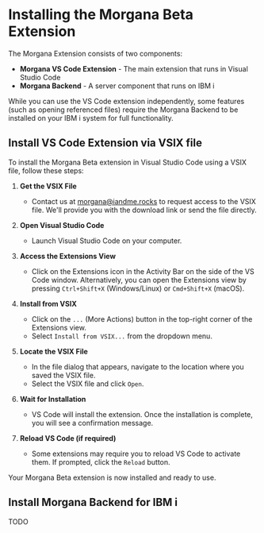 # Installing the Morgana Beta Extension

The Morgana Extension consists of two components:

* **Morgana VS Code Extension** - The main extension that runs in Visual Studio Code
* **Morgana Backend** - A server component that runs on IBM i

While you can use the VS Code extension independently, some features (such as opening referenced files) require the Morgana Backend to be installed on your IBM i system for full functionality.

## Install VS Code Extension via VSIX file

To install the Morgana Beta extension in Visual Studio Code using a VSIX file, follow these steps:

1. **Get the VSIX File**
    - Contact us at [morgana@iandme.rocks](mailto:morgana@iandme.rocks) to request access to the VSIX file. We'll provide you with the download link or send the file directly.

2. **Open Visual Studio Code**
   - Launch Visual Studio Code on your computer.

3. **Access the Extensions View**
   - Click on the Extensions icon in the Activity Bar on the side of the VS Code window. Alternatively, you can open the Extensions view by pressing `Ctrl+Shift+X` (Windows/Linux) or `Cmd+Shift+X` (macOS).

4. **Install from VSIX**
   - Click on the `...` (More Actions) button in the top-right corner of the Extensions view.
   - Select `Install from VSIX...` from the dropdown menu.

5. **Locate the VSIX File**
   - In the file dialog that appears, navigate to the location where you saved the VSIX file.
   - Select the VSIX file and click `Open`.

6. **Wait for Installation**
   - VS Code will install the extension. Once the installation is complete, you will see a confirmation message.

7. **Reload VS Code (if required)**
   - Some extensions may require you to reload VS Code to activate them. If prompted, click the `Reload` button.

Your Morgana Beta extension is now installed and ready to use.

## Install Morgana Backend for IBM i

TODO
